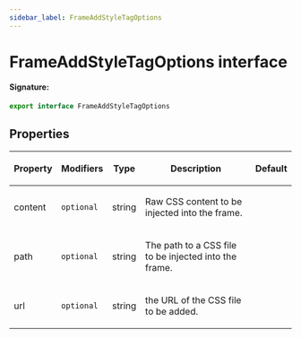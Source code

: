 ```yaml
---
sidebar_label: FrameAddStyleTagOptions
---
```


# FrameAddStyleTagOptions interface

#### Signature:

```typescript
export interface FrameAddStyleTagOptions
```

## Properties

<table><thead><tr><th>

Property

</th><th>

Modifiers

</th><th>

Type

</th><th>

Description

</th><th>

Default

</th></tr></thead>
<tbody><tr><td>

content

</td><td>

`optional`

</td><td>

string

</td><td>

Raw CSS content to be injected into the frame.

</td><td>

</td></tr>
<tr><td>

path

</td><td>

`optional`

</td><td>

string

</td><td>

The path to a CSS file to be injected into the frame.

</td><td>

</td></tr>
<tr><td>

url

</td><td>

`optional`

</td><td>

string

</td><td>

the URL of the CSS file to be added.

</td><td>

</td></tr>
</tbody></table>
